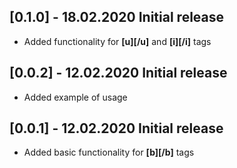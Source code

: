 ## [0.1.0] - 18.02.2020 Initial release
* Added functionality for **[u][/u]** and **[i][/i]** tags
## [0.0.2] - 12.02.2020 Initial release
* Added example of usage
## [0.0.1] - 12.02.2020 Initial release
* Added basic functionality for **[b][/b]** tags
